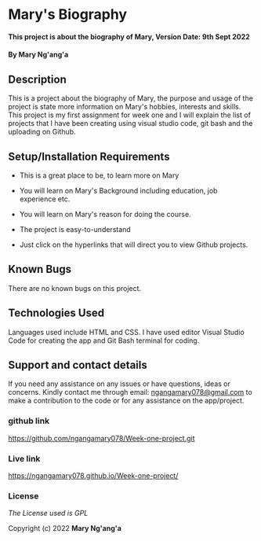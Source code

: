 # Mary's Biography

#### This project is about the biography of Mary, Version Date: 9th Sept 2022

#### By **Mary Ng'ang'a**

## Description

This is a project about the biography of Mary, the purpose and usage of the project is state more information on Mary's hobbies, interests and skills. This project is my first assignment for week one and I will explain the list of projects that I have been creating using visual studio code, git bash and the uploading on Github.

## Setup/Installation Requirements

- This is a great place to be, to learn more on Mary

- You will learn on Mary's Background including education, job experience etc.

- You will learn on Mary's reason for doing the course.

- The project is easy-to-understand

- Just click on the hyperlinks that will direct you to view Github projects.

## Known Bugs

There are no known bugs on this project.

## Technologies Used

Languages used include HTML and CSS. I have used editor Visual Studio Code for creating the app and Git Bash terminal for coding.

## Support and contact details

If you need any assistance on any issues or have questions, ideas or concerns. Kindly contact me through email: ngangamary078@gmail.com to make a contribution to the code or for any assistance on the app/project.

### github link

https://github.com/ngangamary078/Week-one-project.git

### Live link

https://ngangamary078.github.io/Week-one-project/

### License

_The License used is GPL_

Copyright (c) 2022 **Mary Ng'ang'a**
